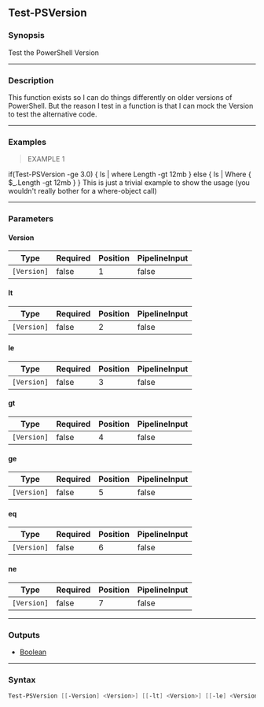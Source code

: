 Test-PSVersion
--------------

### Synopsis
Test the PowerShell Version

---

### Description

This function exists so I can do things differently on older versions of PowerShell.
But the reason I test in a function is that I can mock the Version to test the alternative code.

---

### Examples
> EXAMPLE 1

if(Test-PSVersion -ge 3.0) {
   ls | where Length -gt 12mb
} else {
   ls | Where { $_.Length -gt 12mb }
}
This is just a trivial example to show the usage (you wouldn't really bother for a where-object call)

---

### Parameters
#### **Version**

|Type       |Required|Position|PipelineInput|
|-----------|--------|--------|-------------|
|`[Version]`|false   |1       |false        |

#### **lt**

|Type       |Required|Position|PipelineInput|
|-----------|--------|--------|-------------|
|`[Version]`|false   |2       |false        |

#### **le**

|Type       |Required|Position|PipelineInput|
|-----------|--------|--------|-------------|
|`[Version]`|false   |3       |false        |

#### **gt**

|Type       |Required|Position|PipelineInput|
|-----------|--------|--------|-------------|
|`[Version]`|false   |4       |false        |

#### **ge**

|Type       |Required|Position|PipelineInput|
|-----------|--------|--------|-------------|
|`[Version]`|false   |5       |false        |

#### **eq**

|Type       |Required|Position|PipelineInput|
|-----------|--------|--------|-------------|
|`[Version]`|false   |6       |false        |

#### **ne**

|Type       |Required|Position|PipelineInput|
|-----------|--------|--------|-------------|
|`[Version]`|false   |7       |false        |

---

### Outputs
* [Boolean](https://learn.microsoft.com/en-us/dotnet/api/System.Boolean)

---

### Syntax
```PowerShell
Test-PSVersion [[-Version] <Version>] [[-lt] <Version>] [[-le] <Version>] [[-gt] <Version>] [[-ge] <Version>] [[-eq] <Version>] [[-ne] <Version>] [<CommonParameters>]
```

